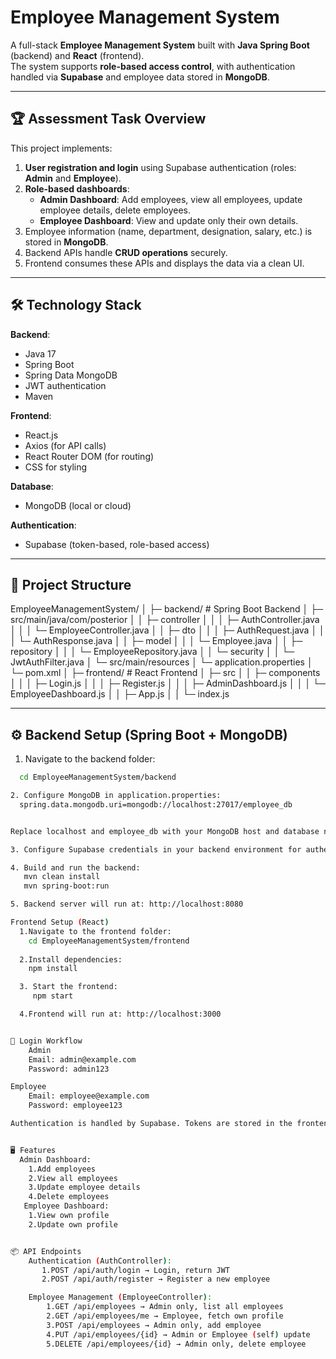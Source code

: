 # Employee Management System

A full-stack **Employee Management System** built with **Java Spring Boot** (backend) and **React** (frontend).  
The system supports **role-based access control**, with authentication handled via **Supabase** and employee data stored in **MongoDB**.

---

## 🏆 Assessment Task Overview

This project implements:

1. **User registration and login** using Supabase authentication (roles: **Admin** and **Employee**).  
2. **Role-based dashboards**:  
   - **Admin Dashboard**: Add employees, view all employees, update employee details, delete employees.  
   - **Employee Dashboard**: View and update only their own details.  
3. Employee information (name, department, designation, salary, etc.) is stored in **MongoDB**.  
4. Backend APIs handle **CRUD operations** securely.  
5. Frontend consumes these APIs and displays the data via a clean UI.

---

## 🛠 Technology Stack

**Backend**:
- Java 17
- Spring Boot
- Spring Data MongoDB
- JWT authentication
- Maven

**Frontend**:
- React.js
- Axios (for API calls)
- React Router DOM (for routing)
- CSS for styling

**Database**:
- MongoDB (local or cloud)

**Authentication**:
- Supabase (token-based, role-based access)

---

## 📁 Project Structure

EmployeeManagementSystem/
│
├─ backend/ # Spring Boot Backend
│ ├─ src/main/java/com/posterior
│ │ ├─ controller
│ │ │ ├─ AuthController.java
│ │ │ └─ EmployeeController.java
│ │ ├─ dto
│ │ │ ├─ AuthRequest.java
│ │ │ └─ AuthResponse.java
│ │ ├─ model
│ │ │ └─ Employee.java
│ │ ├─ repository
│ │ │ └─ EmployeeRepository.java
│ │ └─ security
│ │ └─ JwtAuthFilter.java
│ └─ src/main/resources
│ └─ application.properties
│ └─ pom.xml
│
├─ frontend/ # React Frontend
│ ├─ src
│ │ ├─ components
│ │ │ ├─ Login.js
│ │ │ ├─ Register.js
│ │ │ ├─ AdminDashboard.js
│ │ │ └─ EmployeeDashboard.js
│ │ ├─ App.js
│ │ └─ index.js

---

## ⚙️ Backend Setup (Spring Boot + MongoDB)

1. Navigate to the backend folder:
```bash
  cd EmployeeManagementSystem/backend

2. Configure MongoDB in application.properties:
  spring.data.mongodb.uri=mongodb://localhost:27017/employee_db


Replace localhost and employee_db with your MongoDB host and database name.

3. Configure Supabase credentials in your backend environment for authentication.

4. Build and run the backend:
   mvn clean install
   mvn spring-boot:run

5. Backend server will run at: http://localhost:8080

Frontend Setup (React)
  1.Navigate to the frontend folder:
    cd EmployeeManagementSystem/frontend
  
  2.Install dependencies:
    npm install

  3. Start the frontend:
     npm start

  4.Frontend will run at: http://localhost:3000


🔑 Login Workflow
    Admin
    Email: admin@example.com
    Password: admin123

Employee
    Email: employee@example.com
    Password: employee123

Authentication is handled by Supabase. Tokens are stored in the frontend for API access.


🖥 Features
  Admin Dashboard:
    1.Add employees
    2.View all employees
    3.Update employee details
    4.Delete employees
   Employee Dashboard:
    1.View own profile
    2.Update own profile


📦 API Endpoints
    Authentication (AuthController):
       1.POST /api/auth/login → Login, return JWT
       2.POST /api/auth/register → Register a new employee

    Employee Management (EmployeeController):
        1.GET /api/employees → Admin only, list all employees
        2.GET /api/employees/me → Employee, fetch own profile
        3.POST /api/employees → Admin only, add employee
        4.PUT /api/employees/{id} → Admin or Employee (self) update
        5.DELETE /api/employees/{id} → Admin only, delete employee
